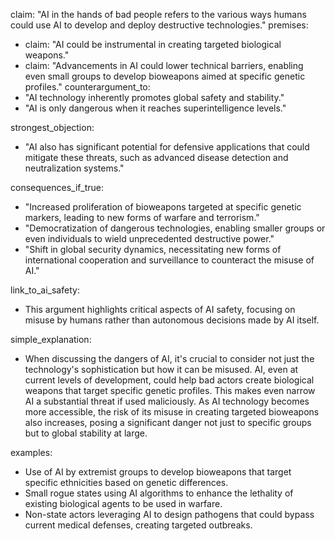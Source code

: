 claim: "AI in the hands of bad people refers to the various ways humans could use AI to develop and deploy destructive technologies."
premises:
  - claim: "AI could be instrumental in creating targeted biological weapons."
  - claim: "Advancements in AI could lower technical barriers, enabling even small groups to develop bioweapons aimed at specific genetic profiles."
counterargument_to:
  - "AI technology inherently promotes global safety and stability."
  - "AI is only dangerous when it reaches superintelligence levels."

strongest_objection:
  - "AI also has significant potential for defensive applications that could mitigate these threats, such as advanced disease detection and neutralization systems."

consequences_if_true:
  - "Increased proliferation of bioweapons targeted at specific genetic markers, leading to new forms of warfare and terrorism."
  - "Democratization of dangerous technologies, enabling smaller groups or even individuals to wield unprecedented destructive power."
  - "Shift in global security dynamics, necessitating new forms of international cooperation and surveillance to counteract the misuse of AI."

link_to_ai_safety:
  - This argument highlights critical aspects of AI safety, focusing on misuse by humans rather than autonomous decisions made by AI itself.

simple_explanation:
  - When discussing the dangers of AI, it's crucial to consider not just the technology's sophistication but how it can be misused. AI, even at current levels of development, could help bad actors create biological weapons that target specific genetic profiles. This makes even narrow AI a substantial threat if used maliciously. As AI technology becomes more accessible, the risk of its misuse in creating targeted bioweapons also increases, posing a significant danger not just to specific groups but to global stability at large.

examples:
  - Use of AI by extremist groups to develop bioweapons that target specific ethnicities based on genetic differences.
  - Small rogue states using AI algorithms to enhance the lethality of existing biological agents to be used in warfare.
  - Non-state actors leveraging AI to design pathogens that could bypass current medical defenses, creating targeted outbreaks.